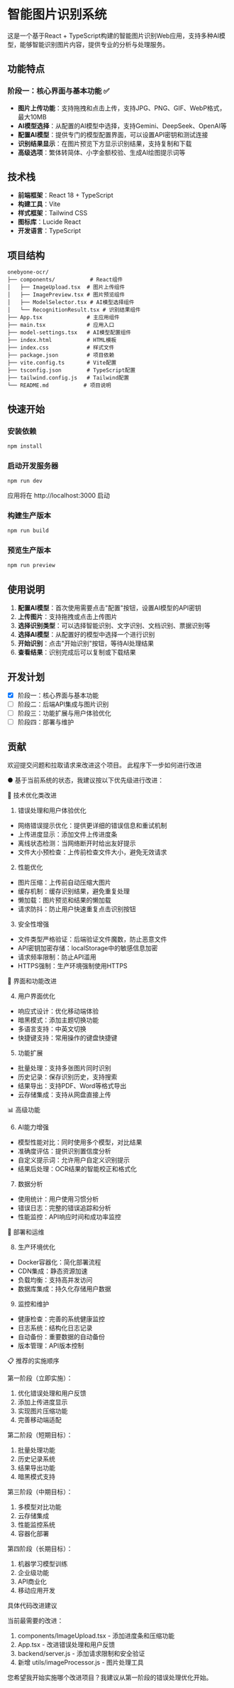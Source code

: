 # 智能图片识别系统

这是一个基于React + TypeScript构建的智能图片识别Web应用，支持多种AI模型，能够智能识别图片内容，提供专业的分析与处理服务。

## 功能特点

### 阶段一：核心界面与基本功能 ✅

- **图片上传功能**：支持拖拽和点击上传，支持JPG、PNG、GIF、WebP格式，最大10MB
- **AI模型选择**：从配置的AI模型中选择，支持Gemini、DeepSeek、OpenAI等
- **配置AI模型**：提供专门的模型配置界面，可以设置API密钥和测试连接
- **识别结果显示**：在图片预览下方显示识别结果，支持复制和下载
- **高级选项**：繁体转简体、小字金额校验、生成AI绘图提示词等

## 技术栈

- **前端框架**：React 18 + TypeScript
- **构建工具**：Vite
- **样式框架**：Tailwind CSS
- **图标库**：Lucide React
- **开发语言**：TypeScript

## 项目结构

```
onebyone-ocr/
├── components/           # React组件
│   ├── ImageUpload.tsx  # 图片上传组件
│   ├── ImagePreview.tsx # 图片预览组件
│   ├── ModelSelector.tsx # AI模型选择组件
│   └── RecognitionResult.tsx # 识别结果组件
├── App.tsx              # 主应用组件
├── main.tsx             # 应用入口
├── model-settings.tsx   # AI模型配置组件
├── index.html           # HTML模板
├── index.css            # 样式文件
├── package.json         # 项目依赖
├── vite.config.ts       # Vite配置
├── tsconfig.json        # TypeScript配置
├── tailwind.config.js   # Tailwind配置
└── README.md           # 项目说明
```

## 快速开始

### 安装依赖

```bash
npm install
```

### 启动开发服务器

```bash
npm run dev
```

应用将在 http://localhost:3000 启动

### 构建生产版本

```bash
npm run build
```

### 预览生产版本

```bash
npm run preview
```

## 使用说明

1. **配置AI模型**：首次使用需要点击"配置"按钮，设置AI模型的API密钥
2. **上传图片**：支持拖拽或点击上传图片
3. **选择识别类型**：可以选择智能识别、文字识别、文档识别、票据识别等
4. **选择AI模型**：从配置好的模型中选择一个进行识别
5. **开始识别**：点击"开始识别"按钮，等待AI处理结果
6. **查看结果**：识别完成后可以复制或下载结果

## 开发计划

- [x] 阶段一：核心界面与基本功能
- [ ] 阶段二：后端API集成与图片识别
- [ ] 阶段三：功能扩展与用户体验优化
- [ ] 阶段四：部署与维护

## 贡献

欢迎提交问题和拉取请求来改进这个项目。
此程序下一步如何进行改进

● 基于当前系统的状态，我建议按以下优先级进行改进：

  🔧 技术优化类改进

  1. 错误处理和用户体验优化

  - 网络错误提示优化：提供更详细的错误信息和重试机制
  - 上传进度显示：添加文件上传进度条
  - 离线状态检测：当网络断开时给出友好提示
  - 文件大小预检查：上传前检查文件大小，避免无效请求

  2. 性能优化

  - 图片压缩：上传前自动压缩大图片
  - 缓存机制：缓存识别结果，避免重复处理
  - 懒加载：图片预览和结果的懒加载
  - 请求防抖：防止用户快速重复点击识别按钮

  3. 安全性增强

  - 文件类型严格验证：后端验证文件魔数，防止恶意文件
  - API密钥加密存储：localStorage中的敏感信息加密
  - 请求频率限制：防止API滥用
  - HTTPS强制：生产环境强制使用HTTPS

  🎨 界面和功能改进

  4. 用户界面优化

  - 响应式设计：优化移动端体验
  - 暗黑模式：添加主题切换功能
  - 多语言支持：中英文切换
  - 快捷键支持：常用操作的键盘快捷键

  5. 功能扩展

  - 批量处理：支持多张图片同时识别
  - 历史记录：保存识别历史，支持搜索
  - 结果导出：支持PDF、Word等格式导出
  - 云存储集成：支持从网盘直接上传

  📊 高级功能

  6. AI能力增强

  - 模型性能对比：同时使用多个模型，对比结果
  - 准确度评估：提供识别置信度分析
  - 自定义提示词：允许用户自定义识别提示
  - 结果后处理：OCR结果的智能校正和格式化

  7. 数据分析

  - 使用统计：用户使用习惯分析
  - 错误日志：完整的错误追踪和分析
  - 性能监控：API响应时间和成功率监控

  🚀 部署和运维

  8. 生产环境优化

  - Docker容器化：简化部署流程
  - CDN集成：静态资源加速
  - 负载均衡：支持高并发访问
  - 数据库集成：持久化存储用户数据

  9. 监控和维护

  - 健康检查：完善的系统健康监控
  - 日志系统：结构化日志记录
  - 自动备份：重要数据的自动备份
  - 版本管理：API版本控制

  📋 推荐的实施顺序

  第一阶段（立即实施）：
  1. 优化错误处理和用户反馈
  2. 添加上传进度显示
  3. 实现图片压缩功能
  4. 完善移动端适配

  第二阶段（短期目标）：
  1. 批量处理功能
  2. 历史记录系统
  3. 结果导出功能
  4. 暗黑模式支持

  第三阶段（中期目标）：
  1. 多模型对比功能
  2. 云存储集成
  3. 性能监控系统
  4. 容器化部署

  第四阶段（长期目标）：
  1. 机器学习模型训练
  2. 企业级功能
  3. API商业化
  4. 移动应用开发

  具体代码改进建议

  当前最需要的改进：
  1. components/ImageUpload.tsx - 添加进度条和压缩功能
  2. App.tsx - 改进错误处理和用户反馈
  3. backend/server.js - 添加请求限制和安全验证
  4. 新增 utils/imageProcessor.js - 图片处理工具

  您希望我开始实施哪个改进项目？我建议从第一阶段的错误处理优化开始。 